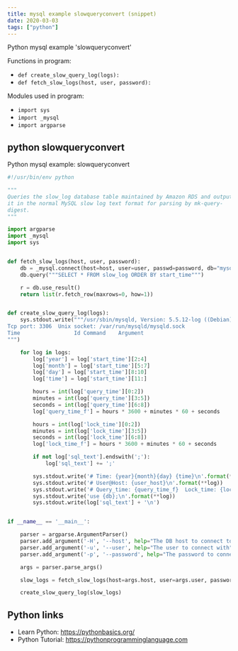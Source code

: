 ```yaml
---
title: mysql example slowqueryconvert (snippet)
date: 2020-03-03
tags: ["python"]
---
```

Python mysql example 'slowqueryconvert'

Functions in program: 
* `def create_slow_query_log(logs):`
* `def fetch_slow_logs(host, user, password):`

Modules used in program: 
* `import sys`
* `import _mysql`
* `import argparse`

## python slowqueryconvert

Python mysql example: slowqueryconvert

```python
#!/usr/bin/env python

"""
Queries the slow_log database table maintained by Amazon RDS and outputs
it in the normal MySQL slow log text format for parsing by mk-query-
digest.
"""

import argparse
import _mysql
import sys


def fetch_slow_logs(host, user, password):
    db = _mysql.connect(host=host, user=user, passwd=password, db="mysql")
    db.query("""SELECT * FROM slow_log ORDER BY start_time""")

    r = db.use_result()
    return list(r.fetch_row(maxrows=0, how=1))


def create_slow_query_log(logs):
    sys.stdout.write("""/usr/sbin/mysqld, Version: 5.5.12-log ((Debian)). started with:
Tcp port: 3306  Unix socket: /var/run/mysqld/mysqld.sock
Time                 Id Command    Argument
""")

    for log in logs:
        log['year'] = log['start_time'][2:4]
        log['month'] = log['start_time'][5:7]
        log['day'] = log['start_time'][8:10]
        log['time'] = log['start_time'][11:]

        hours = int(log['query_time'][0:2])
        minutes = int(log['query_time'][3:5])
        seconds = int(log['query_time'][6:8])
        log['query_time_f'] = hours * 3600 + minutes * 60 + seconds

        hours = int(log['lock_time'][0:2])
        minutes = int(log['lock_time'][3:5])
        seconds = int(log['lock_time'][6:8])
        log['lock_time_f'] = hours * 3600 + minutes * 60 + seconds

        if not log['sql_text'].endswith(';'):
            log['sql_text'] += ';'

        sys.stdout.write('# Time: {year}{month}{day} {time}\n'.format(**log))
        sys.stdout.write('# User@Host: {user_host}\n'.format(**log))
        sys.stdout.write('# Query_time: {query_time_f}  Lock_time: {lock_time_f} Rows_sent: {rows_sent}  Rows_examined: {rows_examined}\n'.format(**log))
        sys.stdout.write('use {db};\n'.format(**log))
        sys.stdout.write(log['sql_text'] + '\n')


if __name__ == '__main__':

    parser = argparse.ArgumentParser()
    parser.add_argument('-H', '--host', help="The DB host to connect to", default="localhost")
    parser.add_argument('-u', '--user', help="The user to connect with", default="root")
    parser.add_argument('-p', '--password', help="The password to connect with", default="")

    args = parser.parse_args()

    slow_logs = fetch_slow_logs(host=args.host, user=args.user, password=args.password)

    create_slow_query_log(slow_logs)


```

## Python links

- Learn Python: https://pythonbasics.org/
- Python Tutorial: https://pythonprogramminglanguage.com
